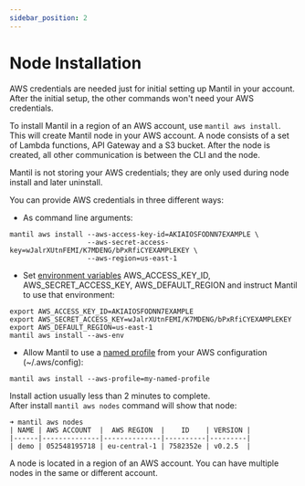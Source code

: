 ```yaml
---
sidebar_position: 2
---
```


# Node Installation 

AWS credentials are needed just for initial setting up Mantil in your account.
After the initial setup, the other commands won't need your AWS credentials.

To install Mantil in a region of an AWS account, use `mantil aws install`. This
will create Mantil node in
your AWS account. A node consists of a set of Lambda functions, API Gateway and a
S3 bucket. After the node is created, all other communication is between the CLI and
the node. 

Mantil is not storing your AWS credentials; they are only used during node
install and later uninstall. 

You can provide AWS credentials in three different ways:

- As command line arguments:

```
mantil aws install --aws-access-key-id=AKIAIOSFODNN7EXAMPLE \
                   --aws-secret-access-key=wJalrXUtnFEMI/K7MDENG/bPxRfiCYEXAMPLEKEY \
                   --aws-region=us-east-1
```

- Set [environment
  variables](https://docs.aws.amazon.com/cli/latest/userguide/cli-configure-envvars.html)
  AWS_ACCESS_KEY_ID, AWS_SECRET_ACCESS_KEY, AWS_DEFAULT_REGION and instruct
  Mantil to use that environment:

```
export AWS_ACCESS_KEY_ID=AKIAIOSFODNN7EXAMPLE
export AWS_SECRET_ACCESS_KEY=wJalrXUtnFEMI/K7MDENG/bPxRfiCYEXAMPLEKEY
export AWS_DEFAULT_REGION=us-east-1
mantil aws install --aws-env
```

- Allow Mantil to use a [named
  profile](https://docs.aws.amazon.com/cli/latest/userguide/cli-configure-profiles.html)
  from your AWS configuration (~/.aws/config):

```
mantil aws install --aws-profile=my-named-profile
```

Install action usually less than 2 minutes to complete.  
After install `mantil aws nodes` command will show that node: 

```
➜ mantil aws nodes
| NAME | AWS ACCOUNT  |  AWS REGION  |    ID    | VERSION |
|------|--------------|--------------|----------|---------|
| demo | 052548195718 | eu-central-1 | 7582352e | v0.2.5  |
```

A node is located in a region of an AWS account. You can have multiple nodes in the same or different account.